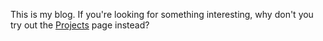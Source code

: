This is my blog. If you're looking for something interesting, why don't you try out the [Projects](/projects) page instead?